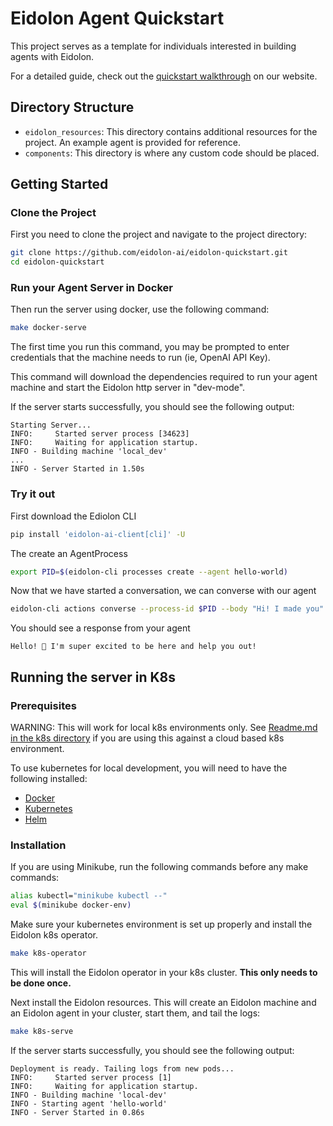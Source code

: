 # Eidolon Agent Quickstart

This project serves as a template for individuals interested in building agents with Eidolon.

For a detailed guide, check out the [quickstart walkthrough](https://www.eidolonai.com/docs/quickstart) on our website.

## Directory Structure

- `eidolon_resources`: This directory contains additional resources for the project. An example agent is provided for reference.
- `components`: This directory is where any custom code should be placed.

## Getting Started

### Clone the Project

First you need to clone the project and navigate to the project directory:

```bash
git clone https://github.com/eidolon-ai/eidolon-quickstart.git
cd eidolon-quickstart
```

### Run your Agent Server in Docker

Then run the server using docker, use the following command:

```bash
make docker-serve
```

The first time you run this command, you may be prompted to enter credentials that the machine needs
to run (ie, OpenAI API Key).

This command will download the dependencies required to run your agent machine and start the Eidolon http server in
"dev-mode".

If the server starts successfully, you should see the following output:

```
Starting Server...
INFO:     Started server process [34623]
INFO:     Waiting for application startup.
INFO - Building machine 'local_dev'
...
INFO - Server Started in 1.50s
```

### Try it out
First download the Ediolon CLI
```bash
pip install 'eidolon-ai-client[cli]' -U
```

The create an AgentProcess
```bash
export PID=$(eidolon-cli processes create --agent hello-world)
```

Now that we have started a conversation, we can converse with our agent
```bash
eidolon-cli actions converse --process-id $PID --body "Hi! I made you"
```

You should see a response from your agent
```
Hello! 🎉 I'm super excited to be here and help you out!
```

## Running the server in K8s

### Prerequisites

WARNING: This will work for local k8s environments only. See [Readme.md in the k8s directory](./k8s/Readme.md) if you are using this against a cloud based k8s environment.

To use kubernetes for local development, you will need to have the following installed:

- [Docker](https://docs.docker.com/get-docker/)
- [Kubernetes](https://kubernetes.io/docs/tasks/tools/)
- [Helm](https://helm.sh/docs/intro/install/)

### Installation

If you are using Minikube, run the following commands before any make commands:

```bash
alias kubectl="minikube kubectl --"
eval $(minikube docker-env)
```

Make sure your kubernetes environment is set up properly and install the Eidolon k8s operator.

```bash
make k8s-operator
```

This will install the Eidolon operator in your k8s cluster. **This only needs to be done once.**

Next install the Eidolon resources. This will create an Eidolon machine and an Eidolon agent in your cluster, start them, and tail the logs:

```bash
make k8s-serve
```

If the server starts successfully, you should see the following output:

```
Deployment is ready. Tailing logs from new pods...
INFO:     Started server process [1]
INFO:     Waiting for application startup.
INFO - Building machine 'local-dev'
INFO - Starting agent 'hello-world'
INFO - Server Started in 0.86s
```
